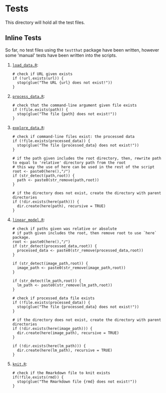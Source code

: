 # Tests
This directory will hold all the test files.

## Inline Tests

So far, no test files using the `testthat` package have been written, however some 'manual' tests have been written into the scripts.

1. [`load_data.R`](../scripts/load_data.R):
    ```
    # check if URL given exists
    if (!url.exists(url)) {
      stop(glue("The URL {url} does not exist!"))
    }
    ```
  
1. [`process_data.R`](../scripts/process_data.R):
    ```
    # check that the command-line argument given file exists
    if (!file.exists(path)) {
      stop(glue("The file {path} does not exist!"))
    }
    ```
  
1. [`explore_data.R`](../scripts/explore_data.R):
    ```
    # check if command-line files exist: the processed data
    if (!file.exists(processed_data)) {
      stop(glue("The file {processed_data} does not exist!"))
    }
    
    # if the path given includes the root directory, then, rewrite path to equal to 'relative' directory path from the root
    # this way the use of here can be used in the rest of the script
    root <- paste0(here(),"/")
    if (str_detect(path,root)) {
      path <- paste0(str_remove(path,root))
    }
    
    # if the directory does not exist, create the directory with parent directories
    if (!dir.exists(here(path))) {
      dir.create(here(path), recursive = TRUE)
    }
    ```
    
1. [`linear_model.R`](../scripts/linear_model.R):
    ```
    # check if paths given was relative or absolute
    # if path given includes the root, then remove root to use `here` package.
    root <- paste0(here(),"/")
    if (str_detect(processed_data,root)) {
      processed_data <- paste0(str_remove(processed_data,root))
    }
    
    if (str_detect(image_path,root)) {
      image_path <- paste0(str_remove(image_path,root))
    }
    
    if (str_detect(lm_path,root)) {
      lm_path <- paste0(str_remove(lm_path,root))
    }
    
    # check if processed_data file exists
    if (!file.exists(processed_data)) {
      stop(glue("The file {processed_data} does not exist!"))
    }
  
    # if the directory does not exist, create the directory with parent directories
    if (!dir.exists(here(image_path))) {
      dir.create(here(image_path), recursive = TRUE)
    }
    
    if (!dir.exists(here(lm_path))) {
      dir.create(here(lm_path), recursive = TRUE)
    }
    ```
    
1. [`knit.R`](../scripts/knit.R):
    ```
    # check if the Rmarkdown file to knit exists
    if(!file.exists(rmd)) {
      stop(glue("The Rmarkdown file {rmd} does not exist!"))
    }
    ```